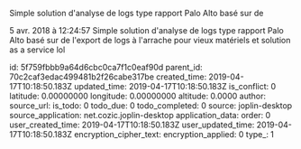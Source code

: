 Simple solution d\'analyse de logs type rapport Palo Alto basé sur de

5 avr. 2018 à 12:24:57
Simple solution d\'analyse de logs type rapport Palo Alto basé sur de
l\'export de logs à l\'arrache pour vieux matériels et solution as a
service lol


id: 5f759fbbb9a64d6cbc0ca7f1c0eaf90d
parent_id: 70c2caf3edac499481b2f26cabe317be
created_time: 2019-04-17T10:18:50.183Z
updated_time: 2019-04-17T10:18:50.183Z
is_conflict: 0
latitude: 0.00000000
longitude: 0.00000000
altitude: 0.0000
author: 
source_url: 
is_todo: 0
todo_due: 0
todo_completed: 0
source: joplin-desktop
source_application: net.cozic.joplin-desktop
application_data: 
order: 0
user_created_time: 2019-04-17T10:18:50.183Z
user_updated_time: 2019-04-17T10:18:50.183Z
encryption_cipher_text: 
encryption_applied: 0
type_: 1